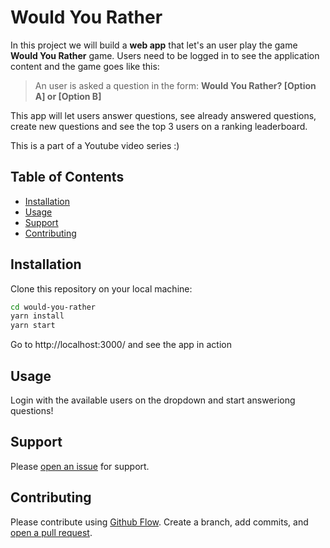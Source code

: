 # Would You Rather

In this project we will build a **web app** that let's an user play the game **Would You Rather** game. Users need to be logged in to see the application content and the game goes like this:

> An user is asked a question in the form: **Would You Rather? [Option A] or [Option B]**

This app will let users answer questions, see already answered questions, create new questions and see the top 3 users on a ranking leaderboard.

This is a part of a Youtube video series :)

## Table of Contents

- [Installation](#installation)
- [Usage](#usage)
- [Support](#support)
- [Contributing](#contributing)

## Installation

Clone this repository on your local machine:

```sh
cd would-you-rather
yarn install
yarn start
```

Go to http://localhost:3000/ and see the app in action

## Usage

Login with the available users on the dropdown and start answeriong questions!

## Support

Please [open an issue](https://github.com/carlosloureda/would-you-rather/issues/new) for support.

## Contributing

Please contribute using [Github Flow](https://guides.github.com/introduction/flow/). Create a branch, add commits, and [open a pull request](https://github.com/carlosloureda/would-you-rather/compare/).
